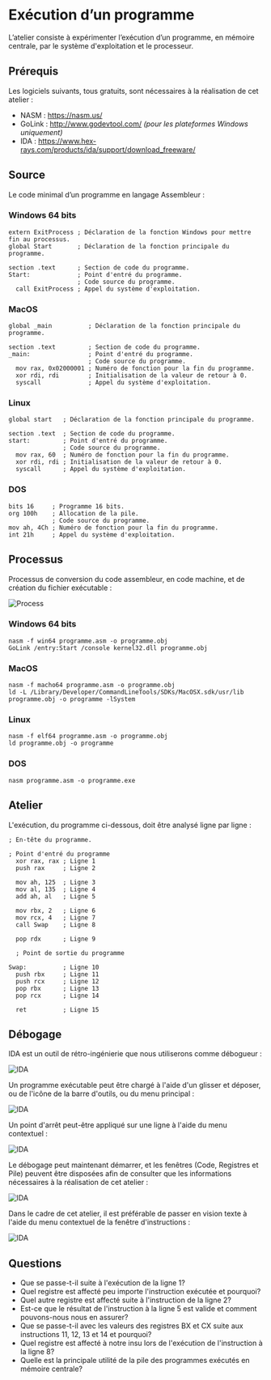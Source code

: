 # Exécution d’un programme

L’atelier consiste à expérimenter l’exécution d’un programme, en mémoire centrale, par le système d'exploitation et le processeur.

## Prérequis

Les logiciels suivants, tous gratuits, sont nécessaires à la réalisation de cet atelier :

- NASM : https://nasm.us/<br>
- GoLink : http://www.godevtool.com/ *(pour les plateformes Windows uniquement)*<br>
- IDA : https://www.hex-rays.com/products/ida/support/download_freeware/

## Source

Le code minimal d’un programme en langage Assembleur :

### Windows 64 bits

```Assembly
extern ExitProcess ; Déclaration de la fonction Windows pour mettre fin au processus.
global Start       ; Déclaration de la fonction principale du programme.

section .text      ; Section de code du programme.
Start:             ; Point d'entré du programme.
                   ; Code source du programme.
  call ExitProcess ; Appel du système d'exploitation.
```

### MacOS

```Assembly
global _main          ; Déclaration de la fonction principale du programme.

section .text         ; Section de code du programme.
_main:                ; Point d'entré du programme.
                      ; Code source du programme.
  mov rax, 0x02000001 ; Numéro de fonction pour la fin du programme.
  xor rdi, rdi        ; Initialisation de la valeur de retour à 0.
  syscall             ; Appel du système d'exploitation.
```

### Linux

```Assembly
global start   ; Déclaration de la fonction principale du programme.

section .text  ; Section de code du programme.
start:         ; Point d'entré du programme.
               ; Code source du programme.
  mov rax, 60  ; Numéro de fonction pour la fin du programme.
  xor rdi, rdi ; Initialisation de la valeur de retour à 0.
  syscall      ; Appel du système d'exploitation.
```

### DOS

```Assembly
bits 16     ; Programme 16 bits.
org 100h    ; Allocation de la pile.
            ; Code source du programme.
mov ah, 4Ch ; Numéro de fonction pour la fin du programme.
int 21h     ; Appel du système d'exploitation.
```

## Processus

Processus de conversion du code assembleur, en code machine, et de création du fichier exécutable :

![Process](Images/ASM/ASMProcess.png)

### Windows 64 bits

```
nasm -f win64 programme.asm -o programme.obj
GoLink /entry:Start /console kernel32.dll programme.obj
```

### MacOS

```
nasm -f macho64 programme.asm -o programme.obj
ld -L /Library/Developer/CommandLineTools/SDKs/MacOSX.sdk/usr/lib programme.obj -o programme -lSystem
```

### Linux

```
nasm -f elf64 programme.asm -o programme.obj
ld programme.obj -o programme
```

### DOS

```
nasm programme.asm -o programme.exe
```

## Atelier

L'exécution, du programme ci-dessous, doit être analysé ligne par ligne :

```Assembly
; En-tête du programme.

; Point d'entré du programme
  xor rax, rax ; Ligne 1
  push rax     ; Ligne 2

  mov ah, 125  ; Ligne 3
  mov al, 135  ; Ligne 4
  add ah, al   ; Ligne 5

  mov rbx, 2   ; Ligne 6
  mov rcx, 4   ; Ligne 7
  call Swap    ; Ligne 8

  pop rdx      ; Ligne 9

  ; Point de sortie du programme

Swap:          ; Ligne 10
  push rbx     ; Ligne 11
  push rcx     ; Ligne 12
  pop rbx      ; Ligne 13
  pop rcx      ; Ligne 14

  ret          ; Ligne 15
```

## Débogage

IDA est un outil de rétro-ingénierie que nous utiliserons comme débogueur :

![IDA](Images/IDA/IDA01.png)

Un programme exécutable peut être chargé à l'aide d'un glisser et déposer, ou de l'icône de la barre d'outils, ou du menu principal :

![IDA](Images/IDA/IDA02.png)

Un point d'arrêt peut-être appliqué sur une ligne à l'aide du menu contextuel :

![IDA](Images/IDA/IDA03.png)

Le débogage peut maintenant démarrer, et les fenêtres (Code, Registres et Pile) peuvent être disposées afin de consulter que les informations nécessaires à la réalisation de cet atelier :

![IDA](Images/IDA/IDA04.png)

Dans le cadre de cet atelier, il est préférable de passer en vision texte à l'aide du menu contextuel de la fenêtre d'instructions :

![IDA](Images/IDA/IDA05.png)

## Questions

- Que se passe-t-il suite à l'exécution de la ligne 1?
- Quel registre est affecté peu importe l'instruction exécutée et pourquoi?
- Quel autre registre est affecté suite à l'instruction de la ligne 2?
- Est-ce que le résultat de l'instruction à la ligne 5 est valide et comment pouvons-nous nous en assurer?
- Que se passe-t-il avec les valeurs des registres BX et CX suite aux instructions 11, 12, 13 et 14 et pourquoi?
- Quel registre est affecté à notre insu lors de l'exécution de l'instruction à la ligne 8?
- Quelle est la principale utilité de la pile des programmes exécutés en mémoire centrale?
